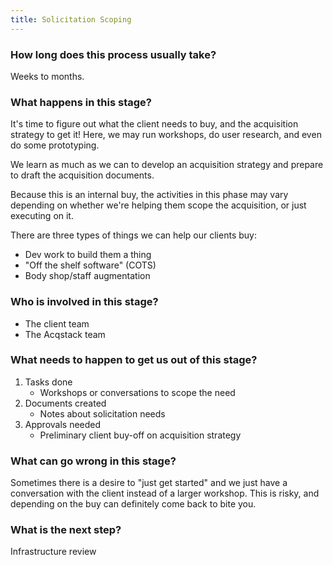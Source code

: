 ```yaml
---
title: Solicitation Scoping
---
```


### How long does this process usually take?
Weeks to months.

### What happens in this stage? 
It's time to figure out what the client needs to buy, and the acquisition strategy to get it! Here, we may run workshops, do user research, and even do some prototyping. 

We learn as much as we can to develop an acquisition strategy and prepare to draft the acquisition documents.

Because this is an internal buy, the activities in this phase may vary depending on whether we're helping them scope the acquisition, or just executing on it. 

There are three types of things we can help our clients buy:

- Dev work to build them a thing
- "Off the shelf software" (COTS)
- Body shop/staff augmentation

### Who is involved in this stage? 

- The client team
- The Acqstack team

### What needs to happen to get us out of this stage? 
1. Tasks done
	- Workshops or conversations to scope the need
2. Documents created
	- Notes about solicitation needs
3. Approvals needed
	- Preliminary client buy-off on acquisition strategy

### What can go wrong in this stage? 
Sometimes there is a desire to "just get started" and we just have a conversation with the client instead of a larger workshop. This is risky, and depending on the buy can definitely come back to bite you.

### What is the next step?
Infrastructure review

